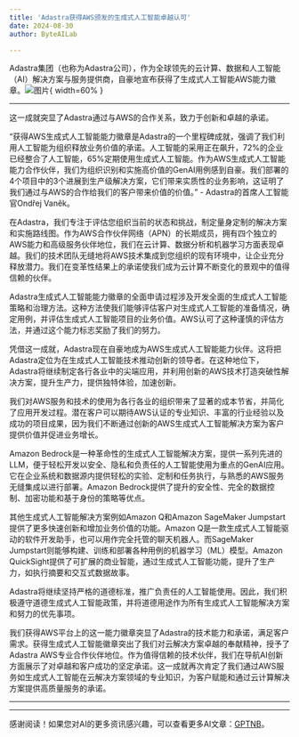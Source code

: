 ```yaml
---
title: 'Adastra获得AWS颁发的生成式人工智能卓越认可'
date: 2024-08-30
author: ByteAILab

---
```


Adastra集团（也称为Adastra公司），作为全球领先的云计算、数据和人工智能（AI）解决方案与服务提供商，自豪地宣布获得了生成式人工智能AWS能力徽章。![图片](https://ai-techpark.com/wp-content/uploads/2024/08/Adastra-960x540.jpg){ width=60% }

---
这一成就突显了Adastra通过与AWS的合作关系，致力于创新和卓越的承诺。

“获得AWS生成式人工智能能力徽章是Adastra的一个里程碑成就，强调了我们利用人工智能为组织释放业务价值的承诺。人工智能的采用正在飙升，72%的企业已经整合了人工智能，65%定期使用生成式人工智能。作为AWS生成式人工智能能力合作伙伴，我们为组织识别和实施高价值的GenAI用例感到自豪。我们部署的4个项目中的3个进展到生产级解决方案，它们带来实质性的业务影响，这证明了我们通过与AWS的合作给我们的客户带来价值的价值。” - Adastra的首席人工智能官Ondřej Vaněk。

在Adastra，我们专注于评估您组织当前的状态和挑战，制定量身定制的解决方案和实施路线图。作为AWS合作伙伴网络（APN）的长期成员，拥有四个独立的AWS能力和高级服务伙伴地位，我们在云计算、数据分析和机器学习方面表现卓越。我们的技术团队无缝地将AWS技术集成到您组织的现有环境中，让企业充分释放潜力。我们在变革性结果上的承诺使我们成为云计算不断变化的景观中的值得信赖的伙伴。

Adastra生成式人工智能能力徽章的全面申请过程涉及开发全面的生成式人工智能策略和治理方法。这种方法使我们能够评估客户对生成式人工智能的准备情况，确定用例，并评估生成式人工智能项目的业务价值。AWS认可了这种谨慎的评估方法，并通过这个能力标志奖励了我们的努力。

凭借这一成就，Adastra现在自豪地成为AWS生成式人工智能能力伙伴。这将把Adastra定位为在生成式人工智能技术推动创新的领导者。在这种地位下，Adastra将继续制定各行各业中的尖端应用，并利用创新的AWS技术打造突破性解决方案，提升生产力，提供独特体验，加速创新。

我们对AWS服务和技术的使用为各行各业的组织带来了显著的成本节省，并简化了应用开发过程。潜在客户可以期待AWS认证的专业知识、丰富的行业经验以及成功的项目成果，因为我们不断通过创新的AWS生成式人工智能解决方案为客户提供价值并促进业务增长。

Amazon Bedrock是一种革命性的生成式人工智能解决方案，提供一系列先进的LLM，便于轻松开发以安全、隐私和负责任的人工智能使用为重点的GenAI应用。它在企业系统和数据源内提供轻松的实验、定制和任务执行，与熟悉的AWS服务无缝集成以进行部署。Amazon Bedrock提供了提升的安全性、完全的数据控制、加密功能和基于身份的策略等优点。

其他生成式人工智能解决方案例如Amazon Q和Amazon SageMaker Jumpstart提供了更多快速创新和增加业务价值的功能。Amazon Q是一款生成式人工智能驱动的软件开发助手，也可以用作完全托管的聊天机器人。而SageMaker Jumpstart则能够构建、训练和部署各种用例的机器学习（ML）模型。Amazon QuickSight提供了可扩展的商业智能，通过生成式人工智能功能，提升了生产力，如执行摘要和交互式数据故事。

Adastra将继续坚持严格的道德标准，推广负责任的人工智能使用。因此，我们积极遵守道德生成式人工智能政策，并将道德用途作为所有生成式人工智能解决方案和努力的优先事项。

我们获得AWS平台上的这一能力徽章突显了Adastra的技术能力和承诺，满足客户需求。获得生成式人工智能徽章突出了我们对云解决方案卓越的奉献精神，授予了Adastra AWS专业合作伙伴地位。作为值得信赖的技术伙伴，我们在导航AI创新方面展示了对卓越和客户成功的坚定承诺。这一成就再次肯定了我们通过AWS服务如生成式人工智能在云解决方案领域的专业知识，为客户赋能和通过云计算解决方案提供高质量服务的承诺。

---
---
感谢阅读！如果您对AI的更多资讯感兴趣，可以查看更多AI文章：[GPTNB](https://gptnb.com)。